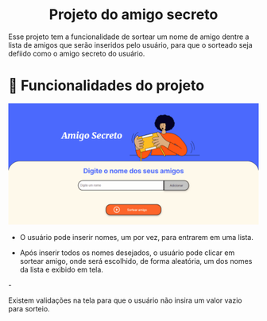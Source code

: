 <h1 align="center"> Projeto do amigo secreto</h1>
<p>Esse projeto tem a funcionalidade de sortear um nome de amigo dentre a lista de amigos que serão inseridos pelo usuário, para que o sorteado seja defiido como o amigo secreto do usuário.</p>

# :hammer: Funcionalidades do projeto
![Demonstração](assets/gif_demo.gif)

- <p>O usuário pode inserir nomes, um por vez, para entrarem em uma lista.<p>
- <p>Após inserir todos os nomes desejados, o usuário pode clicar em sortear amigo, onde será escolhido, de forma aleatória, um dos nomes da lista e exibido em tela.</p>
-<p>Existem validações na tela para que o usuário não insira um valor vazio para sorteio.</p>
